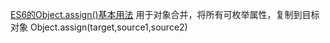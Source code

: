 [ES6的Object.assign()基本用法](https://www.cnblogs.com/Z_66/p/12192431.html)
用于对象合并，将所有可枚举属性，复制到目标对象
Object.assign(target,source1,source2)
